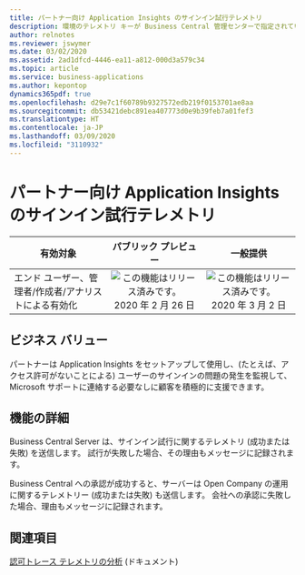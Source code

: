 ```yaml
---
title: パートナー向け Application Insights のサインイン試行テレメトリ
description: 環境のテレメトリ キーが Business Central 管理センターで指定されている場合、サーバーはサインイン試行に関するテレメトリ (成功または失敗) を Application Insights に送信します。
author: relnotes
ms.reviewer: jswymer
ms.date: 03/02/2020
ms.assetid: 2ad1dfcd-4446-ea11-a812-000d3a579c34
ms.topic: article
ms.service: business-applications
ms.author: kepontop
dynamics365pdf: true
ms.openlocfilehash: d29e7c1f60789b9327572edb219f0153701ae8aa
ms.sourcegitcommit: db53421debc891ea407773d0e9b39feb7a01fef3
ms.translationtype: HT
ms.contentlocale: ja-JP
ms.lasthandoff: 03/09/2020
ms.locfileid: "3110932"
---
```

# <a name="sign-in-attempt-telemetry-in-application-insights-for-partners"></a>パートナー向け Application Insights のサインイン試行テレメトリ


| 有効対象    |  パブリック プレビュー | 一般提供 | 
| ---------- | :----------: |:----------: |
|エンド ユーザー、管理者/作成者/アナリストによる有効化|![この機能はリリース済みです。](/dynamics365-release-plan/media/green-checkmark.png "この機能はリリース済みです。") 2020 年 2 月 26 日| ![この機能はリリース済みです。](/dynamics365-release-plan/media/green-checkmark.png "この機能はリリース済みです。") 2020 年 3 月 2 日|


## <a name="business-value"></a>ビジネス バリュー
<!-- bv start -->
パートナーは Application Insights をセットアップして使用し、(たとえば、アクセス許可がないことによる) ユーザーのサインインの問題の発生を監視して、Microsoft サポートに連絡する必要なしに顧客を積極的に支援できます。
<!-- bv end -->



## <a name="feature-details"></a>機能の詳細
<!--feature detail start -->
Business Central Server は、サインイン試行に関するテレメトリ (成功または失敗) を送信します。 試行が失敗した場合、その理由もメッセージに記録されます。 

Business Central への承認が成功すると、サーバーは Open Company の運用に関するテレメトリー (成功または失敗) も送信します。 会社への承認に失敗した場合、理由もメッセージに記録されます。
<!--feature detail end -->










## <a name="see-also"></a>関連項目

[認可トレース テレメトリの分析](https://docs.microsoft.com/dynamics365/business-central/dev-itpro/administration/telemetry-authorization-trace) (ドキュメント)
